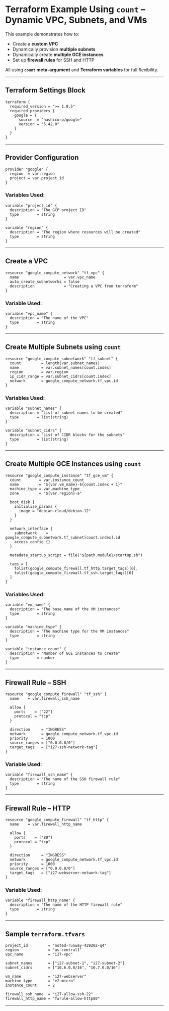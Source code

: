 
# Terraform Example Using `count` – Dynamic VPC, Subnets, and VMs

This example demonstrates how to:

* Create a **custom VPC**
* Dynamically provision **multiple subnets**
* Dynamically create **multiple GCE instances**
* Set up **firewall rules** for SSH and HTTP

All using **`count` meta-argument** and **Terraform variables** for full flexibility.

---

## Terraform Settings Block

```hcl
terraform {
  required_version = ">= 1.9.5"
  required_providers {
    google = {
      source  = "hashicorp/google"
      version = "5.42.0"
    }
  }
}
```

---

## Provider Configuration

```hcl
provider "google" {
  region  = var.region
  project = var.project_id
}
```

### Variables Used:

```hcl
variable "project_id" {
  description = "The GCP project ID"
  type        = string
}

variable "region" {
  description = "The region where resources will be created"
  type        = string
}
```

---

## Create a VPC

```hcl
resource "google_compute_network" "tf_vpc" {
  name                    = var.vpc_name
  auto_create_subnetworks = false
  description             = "Creating a VPC from terraform"
}
```

###  Variable Used:

```hcl
variable "vpc_name" {
  description = "The name of the VPC"
  type        = string
}
```

---

## Create Multiple Subnets using `count`

```hcl
resource "google_compute_subnetwork" "tf_subnet" {
  count         = length(var.subnet_names)
  name          = var.subnet_names[count.index]
  region        = var.region
  ip_cidr_range = var.subnet_cidrs[count.index]
  network       = google_compute_network.tf_vpc.id
}
```

### Variables Used:

```hcl
variable "subnet_names" {
  description = "List of subnet names to be created"
  type        = list(string)
}

variable "subnet_cidrs" {
  description = "List of CIDR blocks for the subnets"
  type        = list(string)
}
```

---

## Create Multiple GCE Instances using `count`

```hcl
resource "google_compute_instance" "tf_gce_vm" {
  count        = var.instance_count
  name         = "${var.vm_name}-${count.index + 1}"
  machine_type = var.machine_type
  zone         = "${var.region}-a"

  boot_disk {
    initialize_params {
      image = "debian-cloud/debian-12"
    }
  }

  network_interface {
    subnetwork    = google_compute_subnetwork.tf_subnet[count.index].id
    access_config {}
  }

  metadata_startup_script = file("${path.module}/startup.sh")

  tags = [
    tolist(google_compute_firewall.tf_http.target_tags)[0],
    tolist(google_compute_firewall.tf_ssh.target_tags)[0]
  ]
}
```

### Variables Used:

```hcl
variable "vm_name" {
  description = "The base name of the VM instances"
  type        = string
}

variable "machine_type" {
  description = "The machine type for the VM instances"
  type        = string
}

variable "instance_count" {
  description = "Number of GCE instances to create"
  type        = number
}
```

---

## Firewall Rule – SSH

```hcl
resource "google_compute_firewall" "tf_ssh" {
  name    = var.firewall_ssh_name

  allow {
    ports    = ["22"]
    protocol = "tcp"
  }

  direction     = "INGRESS"
  network       = google_compute_network.tf_vpc.id
  priority      = 1000
  source_ranges = ["0.0.0.0/0"]
  target_tags   = ["i27-ssh-network-tag"]
}
```

### Variable Used:

```hcl
variable "firewall_ssh_name" {
  description = "The name of the SSH firewall rule"
  type        = string
}
```

---

## Firewall Rule – HTTP

```hcl
resource "google_compute_firewall" "tf_http" {
  name    = var.firewall_http_name

  allow {
    ports    = ["80"]
    protocol = "tcp"
  }

  direction     = "INGRESS"
  network       = google_compute_network.tf_vpc.id
  priority      = 1000
  source_ranges = ["0.0.0.0/0"]
  target_tags   = ["i27-webserver-network-tag"]
}
```

### Variable Used:

```hcl
variable "firewall_http_name" {
  description = "The name of the HTTP firewall rule"
  type        = string
}
```

---

## Sample `terraform.tfvars`

```hcl
project_id         = "noted-runway-429202-q4"
region             = "us-central1"
vpc_name           = "i27-vpc"

subnet_names       = ["i27-subnet-1", "i27-subnet-2"]
subnet_cidrs       = ["10.6.0.0/16", "10.7.0.0/16"]

vm_name            = "i27-webserver"
machine_type       = "e2-micro"
instance_count     = 2

firewall_ssh_name  = "i27-allow-ssh-22"
firewall_http_name = "fwrule-allow-http80"
```

---

